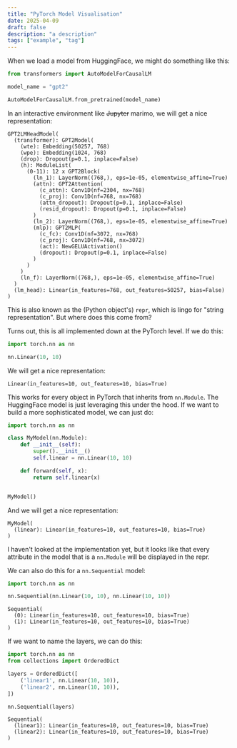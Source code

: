 ```yaml
---
title: "PyTorch Model Visualisation"
date: 2025-04-09
draft: false
description: "a description"
tags: ["example", "tag"]
---
```


When we load a model from HuggingFace, we might do something like this:

```python
from transformers import AutoModelForCausalLM

model_name = "gpt2"

AutoModelForCausalLM.from_pretrained(model_name)
```

In an interactive environment like ~~Jupyter~~ marimo, we will get a nice representation:

```
GPT2LMHeadModel(
  (transformer): GPT2Model(
    (wte): Embedding(50257, 768)
    (wpe): Embedding(1024, 768)
    (drop): Dropout(p=0.1, inplace=False)
    (h): ModuleList(
      (0-11): 12 x GPT2Block(
        (ln_1): LayerNorm((768,), eps=1e-05, elementwise_affine=True)
        (attn): GPT2Attention(
          (c_attn): Conv1D(nf=2304, nx=768)
          (c_proj): Conv1D(nf=768, nx=768)
          (attn_dropout): Dropout(p=0.1, inplace=False)
          (resid_dropout): Dropout(p=0.1, inplace=False)
        )
        (ln_2): LayerNorm((768,), eps=1e-05, elementwise_affine=True)
        (mlp): GPT2MLP(
          (c_fc): Conv1D(nf=3072, nx=768)
          (c_proj): Conv1D(nf=768, nx=3072)
          (act): NewGELUActivation()
          (dropout): Dropout(p=0.1, inplace=False)
        )
      )
    )
    (ln_f): LayerNorm((768,), eps=1e-05, elementwise_affine=True)
  )
  (lm_head): Linear(in_features=768, out_features=50257, bias=False)
)
```

This is also known as the (Python object's) `repr`, which is lingo for "string representation". But where does this come from?

Turns out, this is all implemented down at the PyTorch level. If we do this:

```python
import torch.nn as nn

nn.Linear(10, 10)
```

We will get a nice representation:

```
Linear(in_features=10, out_features=10, bias=True)
```

This works for every object in PyTorch that inherits from `nn.Module`. The HuggingFace model is just leveraging this under the hood.
If we want to build a more sophisticated model, we can just do:

```python
import torch.nn as nn

class MyModel(nn.Module):
    def __init__(self):
        super().__init__()
        self.linear = nn.Linear(10, 10)

    def forward(self, x):
        return self.linear(x)


MyModel()
```

And we will get a nice representation:

```
MyModel(
  (linear): Linear(in_features=10, out_features=10, bias=True)
)
```

I haven't looked at the implementation yet, but it looks like that every attribute in the model that is a `nn.Module` will be displayed in the repr.

We can also do this for a `nn.Sequential` model:

```python
import torch.nn as nn

nn.Sequential(nn.Linear(10, 10), nn.Linear(10, 10))
```

```
Sequential(
  (0): Linear(in_features=10, out_features=10, bias=True)
  (1): Linear(in_features=10, out_features=10, bias=True)
)
```

If we want to name the layers, we can do this:

```python
import torch.nn as nn
from collections import OrderedDict

layers = OrderedDict([
    ('linear1', nn.Linear(10, 10)),
    ('linear2', nn.Linear(10, 10)),
])

nn.Sequential(layers)
```

```
Sequential(
  (linear1): Linear(in_features=10, out_features=10, bias=True)
  (linear2): Linear(in_features=10, out_features=10, bias=True)
)
```
